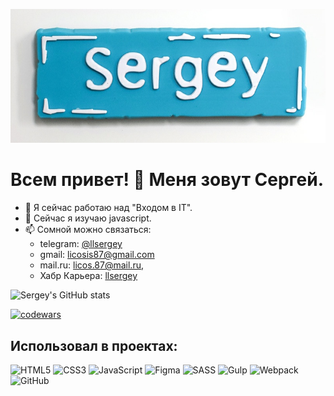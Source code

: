 ![avatar](avatar.jpg)
# Всем привет! 👋 Меня зовут Сергей.




- 🔭 Я сейчас работаю над "Входом в IT".
- 🌱 Сейчас я изучаю javascript.
- 📫 Сомной можно связаться: 
  - telegram: <a href="https://t.me/llsergey">@llsergey</a>
  - gmail: <a href="https://licosis87@gmail.com">licosis87@gmail.com</a> 
  - mail.ru: <a href="https://licos.87@mail.ru">licos.87@mail.ru</a>,
  - Хабр Карьера: <a href="https://https://career.habr.com/llsergey">llsergey</a>

![Sergey's GitHub stats](https://github-readme-stats.vercel.app/api?username=licos87&show_icons=true&theme=radical)

[![codewars](https://www.codewars.com/users/SergeyII/badges/large)](https://www.codewars.com/users/username)

## Использовал в проектах:
![HTML5](https://img.shields.io/badge/html5-%23E34F26.svg?style=for-the-badge&logo=html5&logoColor=white)
![CSS3](https://img.shields.io/badge/css3-%231572B6.svg?style=for-the-badge&logo=css3&logoColor=white)
![JavaScript](https://img.shields.io/badge/javascript-%23323330.svg?style=for-the-badge&logo=javascript&logoColor=%23F7DF1E)
![Figma](https://img.shields.io/badge/figma-%23F24E1E.svg?style=for-the-badge&logo=figma&logoColor=white)
![SASS](https://img.shields.io/badge/SASS-hotpink.svg?style=for-the-badge&logo=SASS&logoColor=white)
![Gulp](https://img.shields.io/badge/GULP-%23CF4647.svg?style=for-the-badge&logo=gulp&logoColor=white)
![Webpack](https://img.shields.io/badge/webpack-%238DD6F9.svg?style=for-the-badge&logo=webpack&logoColor=black)
![GitHub](https://img.shields.io/badge/github-%23121011.svg?style=for-the-badge&logo=github&logoColor=white)
